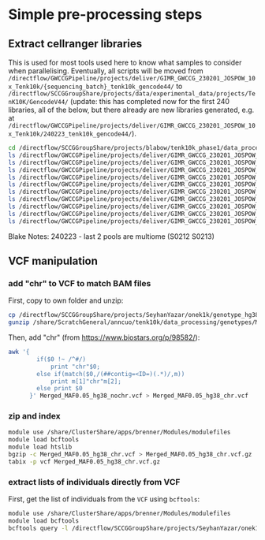 # Simple pre-processing steps

## Extract cellranger libraries 

This is used for most tools used here to know what samples to consider when parallelising.
Eventually, all scripts will be moved from ```/directflow/GWCCGPipeline/projects/deliver/GIMR_GWCCG_230201_JOSPOW_10x_Tenk10k/{sequencing_batch}_tenk10k_gencode44/``` to ```/directflow/SCCGGroupShare/projects/data/experimental_data/projects/TenK10K/GencodeV44/``` (update: this has completed now for the first 240 libraries, all of the below, but there already are new libraries generated, e.g. at ```/directflow/GWCCGPipeline/projects/deliver/GIMR_GWCCG_230201_JOSPOW_10x_Tenk10k/240223_tenk10k_gencode44/```).

```bash
cd /directflow/SCCGGroupShare/projects/blabow/tenk10k_phase1/data_processing
ls /directflow/GWCCGPipeline/projects/deliver/GIMR_GWCCG_230201_JOSPOW_10x_Tenk10k/231013_tenk10k_gencode44/cellranger_outs/ > cellranger_outs_231013.txt
ls /directflow/GWCCGPipeline/projects/deliver/GIMR_GWCCG_230201_JOSPOW_10x_Tenk10k/231213_tenk10k_gencode44/cellranger_outs/ > cellranger_outs_231213.txt
ls /directflow/GWCCGPipeline/projects/deliver/GIMR_GWCCG_230201_JOSPOW_10x_Tenk10k/231214_tenk10k_gencode44/cellranger_outs/ > cellranger_outs_231214.txt
ls /directflow/GWCCGPipeline/projects/deliver/GIMR_GWCCG_230201_JOSPOW_10x_Tenk10k/240108_tenk10k_gencode44/cellranger_outs/ > cellranger_outs_240108.txt
ls /directflow/GWCCGPipeline/projects/deliver/GIMR_GWCCG_230201_JOSPOW_10x_Tenk10k/240112_tenk10k_gencode44/cellranger_outs/ > cellranger_outs_240112.txt
ls /directflow/GWCCGPipeline/projects/deliver/GIMR_GWCCG_230201_JOSPOW_10x_Tenk10k/240115_tenk10k_gencode44/cellranger_outs/ > cellranger_outs_240115.txt
ls /directflow/GWCCGPipeline/projects/deliver/GIMR_GWCCG_230201_JOSPOW_10x_Tenk10k/240116_tenk10k_gencode44/cellranger_outs/ > cellranger_outs_240116.txt
ls /directflow/GWCCGPipeline/projects/deliver/GIMR_GWCCG_230201_JOSPOW_10x_Tenk10k/240119_tenk10k_gencode44/cellranger_outs/ > cellranger_outs_240119.txt
ls /directflow/GWCCGPipeline/projects/deliver/GIMR_GWCCG_230201_JOSPOW_10x_Tenk10k/240214_tenk10k_gencode44/cellranger_outs/ > cellranger_outs_240214.txt
ls /directflow/GWCCGPipeline/projects/deliver/GIMR_GWCCG_230201_JOSPOW_10x_Tenk10k/240223_tenk10k_gencode44/cellranger_outs/ > cellranger_outs_240223.txt
```
Blake Notes:
240223 - last 2 pools are multiome (S0212 S0213)

## VCF manipulation

### add "chr" to VCF to match BAM files

First, copy to own folder and unzip:

```bash
cp /directflow/SCCGGroupShare/projects/SeyhanYazar/onek1k/genotype_hg38/Merged_MAF0.05_hg38_nochr.vcf.gz /share/ScratchGeneral/anncuo/tenk10k/data_processing/genotypes/Merged_MAF0.05_hg38_nochr.vcf.gz
gunzip /share/ScratchGeneral/anncuo/tenk10k/data_processing/genotypes/Merged_MAF0.05_hg38_nochr.vcf.gz /share/ScratchGeneral/anncuo/tenk10k/data_processing/genotypes/Merged_MAF0.05_hg38_nochr.vcf
```

Then, add "chr" (from https://www.biostars.org/p/98582/):

```bash
awk '{
        if($0 !~ /^#/)
            print "chr"$0;
        else if(match($0,/(##contig=<ID=)(.*)/,m))
            print m[1]"chr"m[2];
        else print $0
      }' Merged_MAF0.05_hg38_nochr.vcf > Merged_MAF0.05_hg38_chr.vcf
```

### zip and index

```bash
module use /share/ClusterShare/apps/brenner/Modules/modulefiles
module load bcftools
module load htslib
bgzip -c Merged_MAF0.05_hg38_chr.vcf > Merged_MAF0.05_hg38_chr.vcf.gz
tabix -p vcf Merged_MAF0.05_hg38_chr.vcf.gz
```


### extract lists of individuals directly from VCF

First, get the list of individuals from the ```VCF``` using ```bcftools```:

```bash
module use /share/ClusterShare/apps/brenner/Modules/modulefiles
module load bcftools
bcftools query -l /directflow/SCCGGroupShare/projects/SeyhanYazar/onek1k/genotype_hg38/Merged_MAF0.05_hg38_nochr.vcf.gz > /share/ScratchGeneral/anncuo/tenk10k/data_processing/demuxafy/donor_list.txt
```

<!--- 
### Restricting VCF

I may potentially need to reduce the ```VCF``` file to only exonic variants following the documentation: https://demultiplexing-doublet-detecting-docs.readthedocs.io/en/latest/DataPrep.html#filter-for-snps-overlapping-exons

## Gene annotation (Dropulation only)

Downloaded the "Basic gene annotation" ```GTF``` from https://www.gencodegenes.org/human/ -- it is definitely the correct version (v44), potentially not quite exactly the same file used in the alignment (there are many files in there, plus I think CellRanger may modify the GTF??). --->

